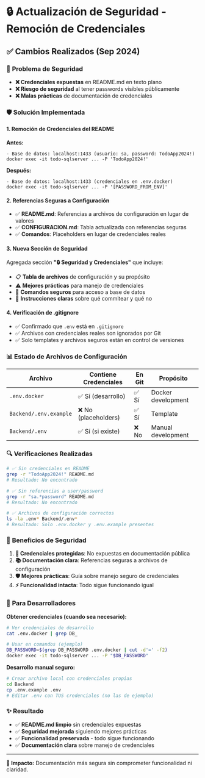 # 🔒 Actualización de Seguridad - Remoción de Credenciales

## ✅ Cambios Realizados (Sep 2024)

### 🎯 **Problema de Seguridad**
- **❌ Credenciales expuestas** en README.md en texto plano
- **❌ Riesgo de seguridad** al tener passwords visibles públicamente
- **❌ Malas prácticas** de documentación de credenciales

### 🛡️ **Solución Implementada**

#### 1. **Remoción de Credenciales del README**

**Antes:**
```
- Base de datos: localhost:1433 (usuario: sa, password: TodoApp2024!)
docker exec -it todo-sqlserver ... -P 'TodoApp2024!'
```

**Después:**
```
- Base de datos: localhost:1433 (credenciales en .env.docker)
docker exec -it todo-sqlserver ... -P '[PASSWORD_FROM_ENV]'
```

#### 2. **Referencias Seguras a Configuración**

- ✅ **README.md**: Referencias a archivos de configuración en lugar de valores
- ✅ **CONFIGURACION.md**: Tabla actualizada con referencias seguras
- ✅ **Comandos**: Placeholders en lugar de credenciales reales

#### 3. **Nueva Sección de Seguridad**

Agregada sección **"🔒 Seguridad y Credenciales"** que incluye:

- 📋 **Tabla de archivos** de configuración y su propósito
- ⚠️ **Mejores prácticas** para manejo de credenciales
- 🚪 **Comandos seguros** para acceso a base de datos
- 📝 **Instrucciones claras** sobre qué commitear y qué no

#### 4. **Verificación de .gitignore**

- ✅ Confirmado que `.env` está en `.gitignore`
- ✅ Archivos con credenciales reales son ignorados por Git
- ✅ Solo templates y archivos seguros están en control de versiones

### 📊 **Estado de Archivos de Configuración**

| Archivo | Contiene Credenciales | En Git | Propósito |
|---------|----------------------|--------|-----------|
| `.env.docker` | ✅ Sí (desarrollo) | ✅ Sí | Docker development |
| `Backend/.env.example` | ❌ No (placeholders) | ✅ Sí | Template |
| `Backend/.env` | ✅ Sí (si existe) | ❌ No | Manual development |

### 🔍 **Verificaciones Realizadas**

```bash
# ✅ Sin credenciales en README
grep -r "TodoApp2024!" README.md
# Resultado: No encontrado

# ✅ Sin referencias a user/password
grep -r "sa.*password" README.md  
# Resultado: No encontrado

# ✅ Archivos de configuración correctos
ls -la .env* Backend/.env*
# Resultado: Solo .env.docker y .env.example presentes
```

### 🎯 **Beneficios de Seguridad**

1. **🔐 Credenciales protegidas**: No expuestas en documentación pública
2. **📚 Documentación clara**: Referencias seguras a archivos de configuración
3. **🛡️ Mejores prácticas**: Guía sobre manejo seguro de credenciales
4. **⚡ Funcionalidad intacta**: Todo sigue funcionando igual

### 🚀 **Para Desarrolladores**

**Obtener credenciales (cuando sea necesario):**

```bash
# Ver credenciales de desarrollo
cat .env.docker | grep DB_

# Usar en comandos (ejemplo)
DB_PASSWORD=$(grep DB_PASSWORD .env.docker | cut -d'=' -f2)
docker exec -it todo-sqlserver ... -P "$DB_PASSWORD"
```

**Desarrollo manual seguro:**
```bash
# Crear archivo local con credenciales propias
cd Backend
cp .env.example .env
# Editar .env con TUS credenciales (no las de ejemplo)
```

### ✨ **Resultado**

- ✅ **README.md limpio** sin credenciales expuestas
- ✅ **Seguridad mejorada** siguiendo mejores prácticas
- ✅ **Funcionalidad preservada** - todo sigue funcionando
- ✅ **Documentación clara** sobre manejo de credenciales

---

**🎯 Impacto:** Documentación más segura sin comprometer funcionalidad ni claridad.
